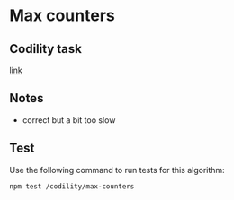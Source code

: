 # Max counters

## Codility task
[link](https://app.codility.com/programmers/lessons/4-counting_elements/max_counters/)

## Notes

- correct but a bit too slow

## Test

Use the following command to run tests for this algorithm:

```
npm test /codility/max-counters
```